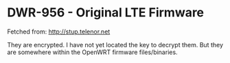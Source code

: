 # DWR-956 - Original LTE Firmware

Fetched from: http://stup.telenor.net

They are encrypted.
I have not yet located the key to decrypt them. But they are somewhere within the OpenWRT firmware files/binaries.
